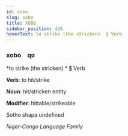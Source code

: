 ```yaml
---
id: xobo
slug: xobo
title: XOBO
sidebar_position: 426
hoverText: to strike (the stricken)  § Verb
---
```


### xobo&emsp;<span kind="abugida">ɋʋ</span>

*to strike (the stricken) * **§** Verb

**Verb**: to hit/strike

**Noun**: hit/stricken entity

**Modifier**: hittable/strikeable

Sotho shapa undefined

*Niger-Congo Language Family*
